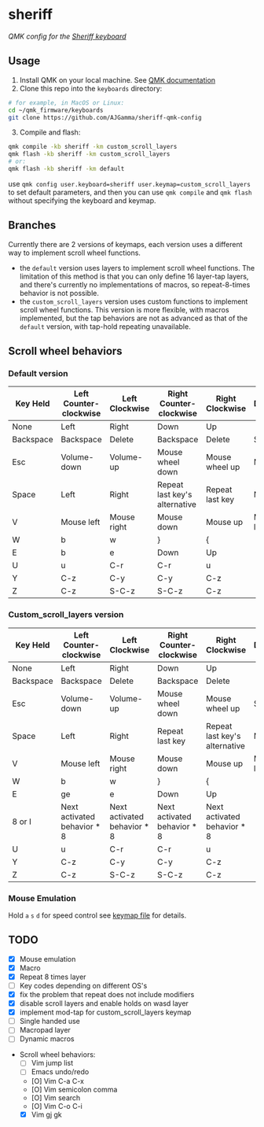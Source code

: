 # sheriff

*QMK config for the [Sheriff keyboard](https://github.com/AJGamma/sheriff-keyboard)*

<!-- See the [build environment setup](https://docs.qmk.fm/#/getting_started_build_tools) and the [make instructions](https://docs.qmk.fm/#/getting_started_make_guide) for more information. Brand new to QMK? Start with our [Complete Newbs Guide](https://docs.qmk.fm/#/newbs). -->


## Usage
1. Install QMK on your local machine. See [QMK documentation](https://docs.qmk.fm/newbs_getting_started)
2. Clone this repo into the `keyboards` directory:
```bash
# for example, in MacOS or Linux:
cd ~/qmk_firmware/keyboards
git clone https://github.com/AJGamma/sheriff-qmk-config
```
3. Compile and flash:
```bash
qmk compile -kb sheriff -km custom_scroll_layers
qmk flash -kb sheriff -km custom_scroll_layers
# or:
qmk flash -kb sheriff -km default
```
use `qmk config user.keyboard=sheriff user.keymap=custom_scroll_layers` to set default parameters, and then you can use `qmk compile` and `qmk flash` without specifying the keyboard and keymap.


## Branches
Currently there are 2 versions of keymaps, each version uses a different way to implement scroll wheel functions.

- the `default` version uses layers to implement scroll wheel functions. The limitation of this method is that you can only define 16 layer-tap layers, and there's currently no implementations of macros, so repeat-8-times behavior is not possible. 
- the `custom_scroll_layers` version uses custom functions to implement scroll wheel functions. This version is more flexible, with macros implemented, but the tap behaviors are not as advanced as that of the `default` version, with tap-hold repeating unavailable.

## Scroll wheel behaviors

### Default version

| Key Held  | Left Counter-clockwise | Left Clockwise | Right Counter-clockwise       | Right Clockwise | Description |
|-----------|------------------------|----------------|-------------------------------|-----------------|-------------|
| None      | Left                   | Right          | Down                          | Up              |             |
| Backspace | Backspace              | Delete         | Backspace                     | Delete          | Sym layer   |
| Esc       | Volume-down            | Volume-up      | Mouse wheel down              | Mouse wheel up  | Nav layer   |
| Space     | Left                   | Right          | Repeat last key's alternative | Repeat last key | Num layer   |
| V         | Mouse left             | Mouse right    | Mouse down                    | Mouse up        | Mouse layer |
| W         | b                      | w              | }                             | {               |             |
| E         | b                      | e              | Down                          | Up              |             |
| U         | u                      | C-r            | C-r                           | u               |             |
| Y         | C-z                    | C-y            | C-y                           | C-z             |             |
| Z         | C-z                    | S-C-z          | S-C-z                         | C-z             |             |

### Custom_scroll_layers version

| Key Held  | Left Counter-clockwise      | Left Clockwise              | Right Counter-clockwise     | Right Clockwise               | Description |
|-----------|-----------------------------|-----------------------------|-----------------------------|-------------------------------|-------------|
| None      | Left                        | Right                       | Down                        | Up                            |             |
| Backspace | Backspace                   | Delete                      | Backspace                   | Delete                        |             |
| Esc       | Volume-down                 | Volume-up                   | Mouse wheel down            | Mouse wheel up                | Sym layer   |
| Space     | Left                        | Right                       | Repeat last key             | Repeat last key's alternative | Nav layer   |
| V         | Mouse left                  | Mouse right                 | Mouse down                  | Mouse up                      | Mouse layer |
| W         | b                           | w                           | }                           | {                             |             |
| E         | ge                          | e                           | Down                        | Up                            |             |
| 8 or I    | Next activated behavior * 8 | Next activated behavior * 8 | Next activated behavior * 8 | Next activated behavior * 8   |             |
| U         | u                           | C-r                         | C-r                         | u                             |             |
| Y         | C-z                         | C-y                         | C-y                         | C-z                           |             |
| Z         | C-z                         | S-C-z                       | S-C-z                       | C-z                           |             |

### Mouse Emulation
Hold `a` `s` `d` for speed control see [keymap file](keymaps/custom_scroll_layers/keymap.c) for details.


## TODO
- [X] Mouse emulation
- [X] Macro
- [X] Repeat 8 times layer
- [ ] Key codes depending on different OS's
- [X] fix the problem that repeat does not include modifiers
- [X] disable scroll layers and enable holds on wasd layer
- [X] implement mod-tap for custom_scroll_layers keymap
- [ ] Single handed use
- [ ] Macropad layer
- [ ] Dynamic macros
- Scroll wheel behaviors:
    - [ ] Vim jump list
    - [ ] Emacs undo/redo
    - [O] Vim C-a C-x
    - [O] Vim semicolon comma
    - [O] Vim search
    - [O] Vim C-o C-i
    - [X] Vim gj gk
